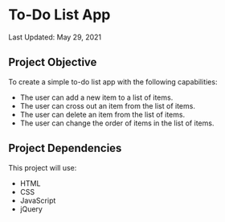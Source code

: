 # To-Do List App
Last Updated: May 29, 2021

## Project Objective
To create a simple to-do list app with the following capabilities:
* The user can add a new item to a list of items.
* The user can cross out an item from the list of items.
* The user can delete an item from the list of items.
* The user can change the order of items in the list of items.

## Project Dependencies
This project will use:
* HTML
* CSS
* JavaScript
* jQuery
